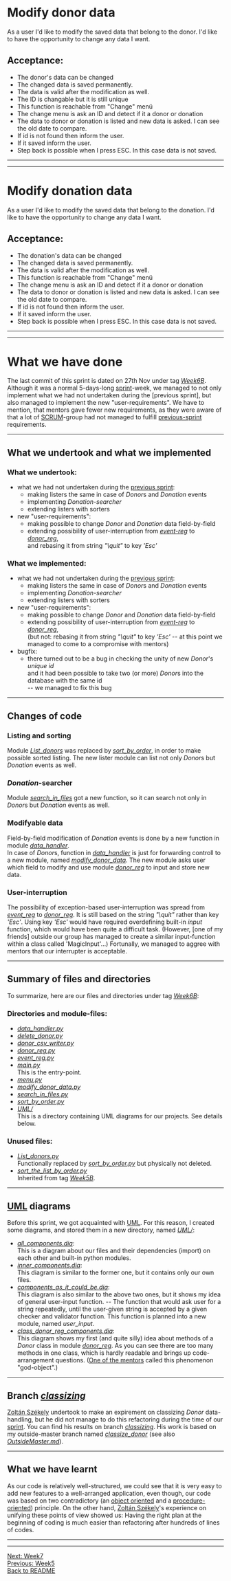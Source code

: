 # Modify donor data

As a user I'd like to modify the saved data that belong to the donor.
I'd like to have the opportunity to change any data I want.

## Acceptance:

* The donor's data can be changed
* The changed data is saved permanently.
* The data is valid after the modification as well.
* The ID is changable but it is still unique
* This function is reachable from "Change" menü
* The change menu is ask an ID and detect if it a donor or donation
* The data to donor or donation is listed and new data is asked. I can see the old date to compare.
* If id is not found then inform the user.
* If it saved inform the user.
* Step back is possible when I press ESC. In this case data is not saved.

----------------------------------------------
----------------------------------------------

# Modify donation data

As a user I'd like to modify the saved data that belong to the donation.
I'd like to have the opportunity to change any data I want.

## Acceptance:

* The donation's data can be changed
* The changed data is saved permanently.
* The data is valid after the modification as well.
* This function is reachable from "Change" menü
* The change menu is ask an ID and detect if it a donor or donation
* The data to donor or donation is listed and new data is asked. I can see the old date to compare.
* If id is not found then inform the user.
* If it saved inform the user.
* Step back is possible when I press ESC. In this case data is not saved.

------------------------------------------------
------------------------------------------------

# What we have done

The last commit of this sprint is dated on 27th Nov under tag [*Week6B*](https://github.com/KoicsD/CharliesAngels/tree/Week6B).
Although it was a normal 5-days-long [sprint](https://en.wikipedia.org/wiki/Sprint_(software_development))-week, we managed to not only implement what we had not undertaken during the [previous sprint], but also managed to implement the new "user-requirements".
We have to mention, that mentors gave fewer new requirements, as they were aware of that a lot of [SCRUM](https://en.wikipedia.org/wiki/Scrum_(software_development))-group had not managed to fulfill [previous-sprint](OrdersWeek5.md) requirements.

--------------------------

## What we undertook and what we implemented

### What we undertook:
* what we had not undertaken during the [previous sprint](OrdersWeek5.md):
  * making listers the same in case of *Donor*s and *Donation* events
  * implementing *Donation-searcher*
  * extending listers with sorters
* new "user-requirements":
  * making possible to change *Donor* and *Donation* data field-by-field
  * extending possibility of user-interruption from [*event-reg*](https://github.com/KoicsD/CharliesAngels/blob/Week6B/event_reg.py) to [*donor_reg*](https://github.com/KoicsD/CharliesAngels/blob/Week6B/event_reg.py),  
    and rebasing it from string *"\quit"* to key *'Esc'*

### What we implemented:
* what we had not undertaken during the [previous sprint](OrdersWeek5.md):
  * making listers the same in case of *Donor*s and *Donation* events
  * implementing *Donation-searcher*
  * extending listers with sorters
* new "user-requirements":
  * making possible to change *Donor* and *Donation* data field-by-field
  * extending possibility of user-interruption from [*event-reg*](https://github.com/KoicsD/CharliesAngels/blob/Week6B/event_reg.py) to [*donor_reg*](https://github.com/KoicsD/CharliesAngels/blob/Week6B/donor_reg.py),  
    (but not: rebasing it from string *"\quit"* to key *'Esc'*
    -- at this point we managed to come to a compromise with mentors)
* bugfix:
  * there turned out to be a bug in checking the unity of new *Donor*'s *unique id*  
    and it had been possible to take two (or more) *Donor*s into the database with the same id  
    -- we managed to fix this bug

--------------------------

## Changes of code

### Listing and sorting
Module [*List_donors*](https://github.com/KoicsD/CharliesAngels/blob/Week6B/List_donors.py) was replaced by [*sort_by_order*](https://github.com/KoicsD/CharliesAngels/blob/Week6B/sort_by_order.py), in order to make possible sorted listing.
The new lister module can list not only *Donor*s but *Donation* events as well.

### *Donation*-searcher
Module [*search_in_files*](https://github.com/KoicsD/CharliesAngels/blob/Week6B/search_in_files.py) got a new function, so it can search not only in *Donor*s but *Donation* events as well.

### Modifyable data
Field-by-field modification of *Donation* events is done by a new function in module [*data_handler*](https://github.com/KoicsD/CharliesAngels/blob/Week6B/data_handler.py).  
In case of *Donor*s, function in [*data_handler*](https://github.com/KoicsD/CharliesAngels/blob/Week6B/data_handler.py) is just for forwarding controll to a new module, named [*modify_donor_data*](https://github.com/KoicsD/CharliesAngels/blob/Week6B/modify_donor_data.py).
The new module asks user which field to modify and use module [*donor_reg*](https://github.com/KoicsD/CharliesAngels/blob/Week6B/donor_reg.py) to input and store new data.

### User-interruption
The possibility of exception-based user-interruption was spread from [*event_reg*](https://github.com/KoicsD/CharliesAngels/blob/Week6B/event_reg.py) to [*donor_reg*](https://github.com/KoicsD/CharliesAngels/blob/Week6B/donor_reg.py).
It is still based on the string *"\quit"* rather than key *'Esc'*.
Using key *'Esc'* would have required overdefining built-in *input* function, which would have been quite a difficult task.
(However, [one of my friends] outside our group has managed to create a similar input-function within a class called 'MagicInput'...)
Fortunally, we managed to aggree with mentors that our interrupter is acceptable.

--------------------------

## Summary of files and directories

To summarize, here are our files and directories under tag [*Week6B*](https://github.com/KoicsD/CharliesAngels/tree/Week6B):

### Directories and module-files:
* [*data_handler.py*](https://github.com/KoicsD/CharliesAngels/blob/Week6B/data_handler.py)  
* [*delete_donor.py*](https://github.com/KoicsD/CharliesAngels/blob/Week6B/delete_donor.py)  
* [*donor_csv_writer.py*](https://github.com/KoicsD/CharliesAngels/blob/Week6B/donor_csv_writer.py)  
* [*donor_reg.py*](https://github.com/KoicsD/CharliesAngels/blob/Week6B/donor_reg.py)  
* [*event_reg.py*](https://github.com/KoicsD/CharliesAngels/blob/Week6B/event_reg.py)  
* [*main.py*](https://github.com/KoicsD/CharliesAngels/blob/Week6B/main.py)  
  This is the entry-point.  
* [*menu.py*](https://github.com/KoicsD/CharliesAngels/blob/Week6B/menu.py)  
* [*modify_donor_data.py*](https://github.com/KoicsD/CharliesAngels/blob/Week6B/modify_donor_data.py)  
* [*search_in_files.py*](https://github.com/KoicsD/CharliesAngels/blob/Week6B/search_in_files.py)  
* [*sort_by_order.py*](https://github.com/KoicsD/CharliesAngels/blob/Week6B/sort_by_order.py)  
* [*UML/*](https://github.com/KoicsD/CharliesAngels/tree/Week6B/UML)  
  This is a directory containing UML diagrams for our projects. See details below.

### Unused files:
* [*List_donors.py*](https://github.com/KoicsD/CharliesAngels/blob/Week6B/List_donors.py)  
  Functionally replaced by [*sort_by_order.py*](https://github.com/KoicsD/CharliesAngels/blob/Week6B/sort_by_order.py) but physically not deleted.  
* [*sort_the_list_by_order.py*](https://github.com/KoicsD/CharliesAngels/blob/Week6B/sort_the_list_by_order.py)  
  Inherited from tag [*Week5B*](https://github.com/KoicsD/CharliesAngels/tree/Week5B).

--------------------------

## [UML](https://en.wikipedia.org/wiki/Unified_Modeling_Language#Diagrams) diagrams
Before this sprint, we got acquainted with [UML](https://en.wikipedia.org/wiki/Unified_Modeling_Language#Diagrams). For this reason, I created some diagrams, and stored them in a new directory, named [*UML/*](https://github.com/KoicsD/CharliesAngels/tree/Week6B/UML):
* [*all_components.dia*](https://github.com/KoicsD/CharliesAngels/blob/Week6B/UML/all_components.dia):  
  This is a diagram about our files and their dependencies (import) on each other and built-in python modules.  
* [*inner_components.dia*](https://github.com/KoicsD/CharliesAngels/blob/Week6B/UML/inner_components.dia):  
  This diagram is similar to the former one, but it contains only our own files.  
* [*components_as_it_could_be.dia*](https://github.com/KoicsD/CharliesAngels/blob/Week6B/UML/components_as_it_could_be.dia):  
  This diagram is also similar to the above two ones, but it shows my idea of general user-input function.
  -- The function that would ask user for a string repeatedly, until the user-given string is accepted by a given checker and validator function.
  This function is planned into a new module, named *user_input*.  
* [*class_donor_reg_components.dia*](https://github.com/KoicsD/CharliesAngels/blob/Week6B/UML/class_donor_reg_components.dia):  
  This diagram shows my first (and quite silly) idea about methods of a *Donor* class in module [*donor_reg*](https://github.com/KoicsD/CharliesAngels/blob/Week6B/donor_reg.py).
  As you can see there are too many methods in one class, which is hardly readable and brings up code-arrangement questions.
  ([One of the mentors](https://github.com/ngAtesz) called this phenomenon "god-object".)

--------------------------

## Branch [*classizing*](https://github.com/KoicsD/CharliesAngels/tree/classizing)

[Zoltán Székely](https://github.com/Szezol) undertook to make an expirement on classizing *Donor* data-handling, but he did not manage to do this refactoring during the time of our [sprint](https://en.wikipedia.org/wiki/Sprint_(software_development)).
You can find his results on branch [*classizing*](https://github.com/KoicsD/CharliesAngels/tree/classizing).
His work is based on my outside-master branch named [*classize_donor*](https://github.com/KoicsD/CharliesAngels/tree/classize_donor) (see also [*OutsideMaster.md*](OutsideMaster.md)).

--------------------------

## What we have learnt

As our code is relatively well-structured, we could see that it is very easy to add new features to a well-arranged application, even though, our code was based on two contradictory (an [object oriented](https://en.wikipedia.org/wiki/Object-oriented_programming) and a [procedure-oriented](https://en.wikipedia.org/wiki/Procedural_programming)) principle.
On the other hand, [Zoltán Székely](https://github.com/Szezol)'s experience on unifying these points of view showed us: Having the right plan at the beginning of coding is much easier than refactoring after hundreds of lines of codes.

------------------------------------------------
------------------------------------------------

[Next: Week7](OrdersWeek7.md)  
[Previous: Week5](OrdersWeek5.md)  
[Back to README](../README.md)
